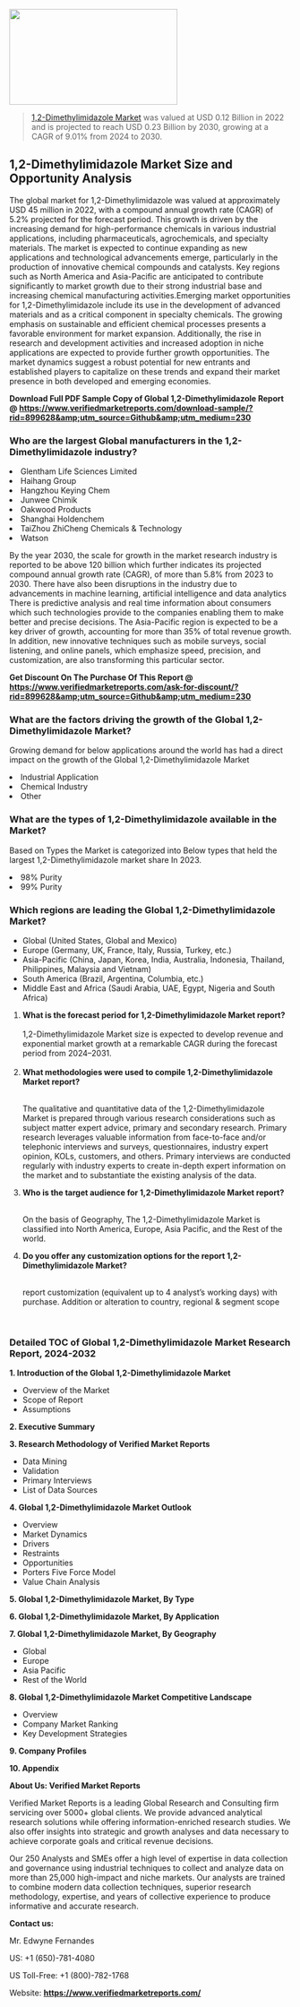 <img src="https://ffe5etoiles.com/wp-content/uploads/2024/12/MST1-300x171.png" alt="" width="300" height="171" class="alignnone size-medium wp-image-20088" /><blockquote><p><p><a href="https://www.verifiedmarketreports.com/download-sample/?rid=899628&utm_source=Github&utm_medium=230" target="_blank">1,2-Dimethylimidazole Market</a> was valued at USD 0.12 Billion in 2022 and is projected to reach USD 0.23 Billion by 2030, growing at a CAGR of 9.01% from 2024 to 2030.</p></blockquote><p><h2>1,2-Dimethylimidazole Market Size and Opportunity Analysis</h2>The global market for 1,2-Dimethylimidazole was valued at approximately USD 45 million in 2022, with a compound annual growth rate (CAGR) of 5.2% projected for the forecast period. This growth is driven by the increasing demand for high-performance chemicals in various industrial applications, including pharmaceuticals, agrochemicals, and specialty materials. The market is expected to continue expanding as new applications and technological advancements emerge, particularly in the production of innovative chemical compounds and catalysts. Key regions such as North America and Asia-Pacific are anticipated to contribute significantly to market growth due to their strong industrial base and increasing chemical manufacturing activities.Emerging market opportunities for 1,2-Dimethylimidazole include its use in the development of advanced materials and as a critical component in specialty chemicals. The growing emphasis on sustainable and efficient chemical processes presents a favorable environment for market expansion. Additionally, the rise in research and development activities and increased adoption in niche applications are expected to provide further growth opportunities. The market dynamics suggest a robust potential for new entrants and established players to capitalize on these trends and expand their market presence in both developed and emerging economies.</p><p class=""><strong>Download Full PDF Sample Copy of Global 1,2-Dimethylimidazole Report @ <a href="https://www.verifiedmarketreports.com/download-sample/?rid=899628&amp;utm_source=Github&amp;utm_medium=230" target="_blank">https://www.verifiedmarketreports.com/download-sample/?rid=899628&amp;utm_source=Github&amp;utm_medium=230</a></strong></p><h3 id="" class="">Who are the largest Global manufacturers in the 1,2-Dimethylimidazole industry?</h3><p><li>Glentham Life Sciences Limited</li><li> Haihang Group</li><li> Hangzhou Keying Chem</li><li> Junwee Chimik</li><li> Oakwood Products</li><li> Shanghai Holdenchem</li><li> TaiZhou ZhiCheng Chemicals & Technology</li><li> Watson</li></p><div class=""><div class="" dir="" data-message-author-role="" data-message-id="" data-message-model-slug=""><div class=""><div class=""><div class=""><div class="" dir="" data-message-author-role="" data-message-id="" data-message-model-slug=""><div class=""><div class=""><p>By the year 2030, the scale for growth in the market research industry is reported to be above 120 billion which further indicates its projected compound annual growth rate (CAGR), of more than 5.8% from 2023 to 2030. There have also been disruptions in the industry due to advancements in machine learning, artificial intelligence and data analytics There is predictive analysis and real time information about consumers which such technologies provide to the companies enabling them to make better and precise decisions. The Asia-Pacific region is expected to be a key driver of growth, accounting for more than 35% of total revenue growth. In addition, new innovative techniques such as mobile surveys, social listening, and online panels, which emphasize speed, precision, and customization, are also transforming this particular sector.</p><p><strong>Get Discount On The Purchase Of This Report @&nbsp; <a href="https://www.verifiedmarketreports.com/ask-for-discount/?rid=899628&amp;utm_source=Github&amp;utm_medium=230" target="_blank">https://www.verifiedmarketreports.com/ask-for-discount/?rid=899628&amp;utm_source=Github&amp;utm_medium=230</a></strong></p></div></div></div></div></div></div></div></div><h3 id="" class="">What are the factors driving the growth of the Global 1,2-Dimethylimidazole Market?</h3><p id="" class="">Growing demand for below applications around the world has had a direct impact on the growth of the Global 1,2-Dimethylimidazole Market</p><p id="" class=""><li>Industrial Application</li><li> Chemical Industry</li><li> Other</li></p><h3 id="" class="">What are the types of 1,2-Dimethylimidazole available in the Market?</h3><p id="" class="">Based on Types the Market is categorized into Below types that held the largest 1,2-Dimethylimidazole market share In 2023.</p><p id="" class=""><li>98% Purity</li><li> 99% Purity</li></p><h3 id="" class="">Which regions are leading the Global 1,2-Dimethylimidazole Market?</h3><ul><li>Global (United States, Global and Mexico)</li><li>Europe (Germany, UK, France, Italy, Russia, Turkey, etc.)</li><li>Asia-Pacific (China, Japan, Korea, India, Australia, Indonesia, Thailand, Philippines, Malaysia and Vietnam)</li><li>South America (Brazil, Argentina, Columbia, etc.)</li><li>Middle East and Africa (Saudi Arabia, UAE, Egypt, Nigeria and South Africa)</li></ul><p><ol><li><strong>What is the forecast period for 1,2-Dimethylimidazole Market report?<br /></strong><br /><span data-sheets-root="1" data-sheets-value="{&quot;1&quot;:2,&quot;2&quot;:&quot;XXXX size is expected to develop revenue and exponential market growth at a remarkable CAGR during the forecast period from 2024&ndash;2030.&quot;}" data-sheets-userformat="{&quot;2&quot;:12674,&quot;4&quot;:{&quot;1&quot;:2,&quot;2&quot;:16776960},&quot;10&quot;:2,&quot;11&quot;:0,&quot;15&quot;:&quot;Arial&quot;,&quot;16&quot;:12}">1,2-Dimethylimidazole Market size is expected to develop revenue and exponential market growth at a remarkable CAGR during the forecast period from 2024&ndash;2031.</span><br /><br /></li><li><strong>What methodologies were used to compile 1,2-Dimethylimidazole Market report?<br /><br /></strong><p>The qualitative and quantitative data of the&nbsp;1,2-Dimethylimidazole Market is prepared through various research considerations such as subject matter expert advice, primary and secondary research. Primary research leverages valuable information from face-to-face and/or telephonic interviews and surveys, questionnaires, industry expert opinion, KOLs, customers, and others. Primary interviews are conducted regularly with industry experts to create in-depth expert information on the market and to substantiate the existing analysis of the data.&nbsp;</p></li><li><strong>Who is the target audience for 1,2-Dimethylimidazole Market report?<br /><br /></strong><p>On the basis of Geography, The&nbsp;1,2-Dimethylimidazole Market is classified into North America, Europe, Asia Pacific, and the Rest of the world.</p></li><li><strong>Do you offer any customization options for the report 1,2-Dimethylimidazole Market?<br /><br /></strong><p>report customization (equivalent up to 4 analyst&rsquo;s working days) with purchase. Addition or alteration to country, regional &amp; segment scope</p><p>&nbsp;</p></li></ol></p><h3 id="" class="">Detailed TOC of Global 1,2-Dimethylimidazole Market Research Report, 2024-2032</h3><p id="" class=""><strong>1. Introduction of the Global 1,2-Dimethylimidazole Market</strong></p><ul><li>Overview of the Market</li><li>Scope of Report</li><li>Assumptions</li></ul><p id="" class=""><strong>2. Executive Summary</strong></p><p id="" class=""><strong>3. Research Methodology of&nbsp;Verified Market Reports</strong></p><ul><li>Data Mining</li><li>Validation</li><li>Primary Interviews</li><li>List of Data Sources</li></ul><p id="" class=""><strong>4. Global 1,2-Dimethylimidazole Market Outlook</strong></p><ul><li>Overview</li><li>Market Dynamics</li><li>Drivers</li><li>Restraints</li><li>Opportunities</li><li>Porters Five Force Model</li><li>Value Chain Analysis</li></ul><p id="" class=""><strong>5. Global 1,2-Dimethylimidazole Market, By&nbsp;Type</strong></p><p id="" class=""><strong>6. Global 1,2-Dimethylimidazole Market, By Application</strong></p><p id="" class=""><strong>7. Global 1,2-Dimethylimidazole Market, By Geography</strong></p><ul><li>Global</li><li>Europe</li><li>Asia Pacific</li><li>Rest of the World</li></ul><p id="" class=""><strong>8. Global 1,2-Dimethylimidazole Market Competitive Landscape</strong></p><ul><li>Overview</li><li>Company Market Ranking</li><li>Key Development Strategies</li></ul><p id="" class=""><strong>9. Company Profiles</strong></p><p id="" class=""><strong>10. Appendix</strong></p><p id="" class=""><strong>About Us: Verified Market Reports</strong></p><p id="" class="">Verified Market Reports is a leading Global Research and Consulting firm servicing over 5000+ global clients. We provide advanced analytical research solutions while offering information-enriched research studies. We also offer insights into strategic and growth analyses and data necessary to achieve corporate goals and critical revenue decisions.</p><p id="" class="">Our 250 Analysts and SMEs offer a high level of expertise in data collection and governance using industrial techniques to collect and analyze data on more than 25,000 high-impact and niche markets. Our analysts are trained to combine modern data collection techniques, superior research methodology, expertise, and years of collective experience to produce informative and accurate research.</p><p id="" class=""><strong>Contact us:</strong></p><p id="" class="">Mr. Edwyne Fernandes</p><p id="" class="">US: +1 (650)-781-4080</p><p id="" class="">US Toll-Free: +1 (800)-782-1768</p><p id="" class="">Website: <a target="" data-test-app-aware-link=""><strong>https://www.verifiedmarketreports.com/</strong></a></p>

